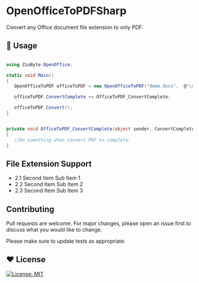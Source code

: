 # OpenOfficeToPDFSharp

Convert any Office document file extension to only PDF.

## 🔵 Usage

```csharp

using ZioByte.OpenOffice;

static void Main()
{
   OpenOfficeToPDF officeToPDF = new OpenOfficeToPDF("demo.docx",  @"\outputDir\");

   officeToPDF.ConvertComplete += OfficeToPDF_ConvertComplete;

   officeToPDF.Convert();
}


private void OfficeToPDF_ConvertComplete(object sender, ConvertCompleteEventArgs args)
{
   //Do something when convert PDF to complete.
}

```

## File Extension Support

 <ul>
    <li>2.1 Second Item Sub Item 1 </li>
    <li>2.2 Second Item Sub Item 2</li>
    <li>2.3 Second Item Sub Item 3</li>
    </ul>


## Contributing
Pull requests are welcome. For major changes, please open an issue first to discuss what you would like to change.

Please make sure to update tests as appropriate.

## ♥️ License
 [![License: MIT](https://img.shields.io/badge/License-MIT-yellow.svg)](https://opensource.org/licenses/MIT)
